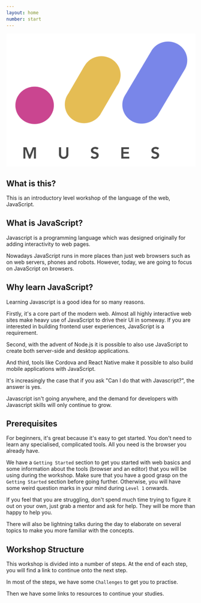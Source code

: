 ```yaml
---
layout: home
number: start
---
```


<img src="assets/muses_logo.png">

## What is this?

This is an introductory level workshop of the language of the web, JavaScript.

## What is JavaScript?

Javascript is a programming language which was designed originally for adding interactivity to web pages.  

Nowadays JavaScript runs in more places than just web browsers such as on web servers, phones and robots. However, today, we are going to focus on JavaScript on browsers.

## Why learn JavaScript?

Learning Javascript is a good idea for so many reasons.

Firstly, it's a core part of the modern web.  Almost all highly interactive web sites make heavy use of JavaScript to drive their UI in someway.  If you are interested in building frontend user experiences, JavaScript is a requirement.

Second, with the advent of Node.js it is possible to also use JavaScript to create both server-side and desktop applications.

And third, tools like Cordova and React Native make it possible to also build mobile applications with JavaScript.

It's increasingly the case that if you ask "Can I do that with Javascript?", the answer is yes.

Javascript isn't going anywhere, and the demand for developers with Javascript skills will only continue to grow. 


## Prerequisites

For beginners, it's great because it's easy to get started.  You don't need to learn any specialised, complicated tools.  All you need is the browser you already have.

We have a `Getting Started` section to get you started with web basics and some information about the tools (browser and an editor) that you will be using during the workshop. Make sure that you have a good grasp on the `Getting Started` section before going further. Otherwise, you will have some weird question marks in your mind during `Level 1` onwards.

If you feel that you are struggling, don't spend much time trying to figure it out on your own, just grab a mentor and ask for help. They will be more than happy to help you.

There will also be lightning talks during the day to elaborate on several topics to make you more familiar with the concepts. 


## Workshop Structure

This workshop is divided into a number of steps. At the end of each step, you will 
find a link to continue onto the next step.  

In most of the steps, we have some `Challenges` to get you to practise.

Then we have some links to resources to continue your studies.


